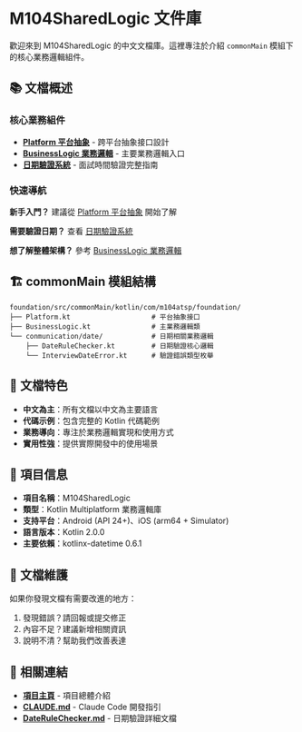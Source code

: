 # M104SharedLogic 文件庫

歡迎來到 M104SharedLogic 的中文文檔庫。這裡專注於介紹 `commonMain` 模組下的核心業務邏輯組件。

## 📚 文檔概述

### 核心業務組件
- **[Platform 平台抽象](./platform-abstraction.md)** - 跨平台抽象接口設計
- **[BusinessLogic 業務邏輯](./business-logic.md)** - 主要業務邏輯入口
- **[日期驗證系統](./date-validation-system.md)** - 面試時間驗證完整指南

### 快速導航

**新手入門？** 建議從 [Platform 平台抽象](./platform-abstraction.md) 開始了解

**需要驗證日期？** 查看 [日期驗證系統](./date-validation-system.md)

**想了解整體架構？** 參考 [BusinessLogic 業務邏輯](./business-logic.md)

## 🏗️ commonMain 模組結構

```
foundation/src/commonMain/kotlin/com/m104atsp/foundation/
├── Platform.kt                    # 平台抽象接口
├── BusinessLogic.kt               # 主業務邏輯類
└── conmunication/date/            # 日期相關業務邏輯
    ├── DateRuleChecker.kt         # 日期驗證核心邏輯
    └── InterviewDateError.kt      # 驗證錯誤類型枚舉
```

## 📖 文檔特色

- **中文為主**：所有文檔以中文為主要語言
- **代碼示例**：包含完整的 Kotlin 代碼範例
- **業務導向**：專注於業務邏輯實現和使用方式
- **實用性強**：提供實際開發中的使用場景

## 🚀 項目信息

- **項目名稱**：M104SharedLogic
- **類型**：Kotlin Multiplatform 業務邏輯庫
- **支持平台**：Android (API 24+)、iOS (arm64 + Simulator)
- **語言版本**：Kotlin 2.0.0
- **主要依賴**：kotlinx-datetime 0.6.1

## 🤝 文檔維護

如果你發現文檔有需要改進的地方：
1. 發現錯誤？請回報或提交修正
2. 內容不足？建議新增相關資訊
3. 說明不清？幫助我們改善表達

## 📱 相關連結

- **[項目主頁](../README.md)** - 項目總體介紹
- **[CLAUDE.md](../CLAUDE.md)** - Claude Code 開發指引
- **[DateRuleChecker.md](../foundation/src/commonMain/kotlin/com/m104atsp/foundation/conmunication/date/DateRuleChecker.md)** - 日期驗證詳細文檔